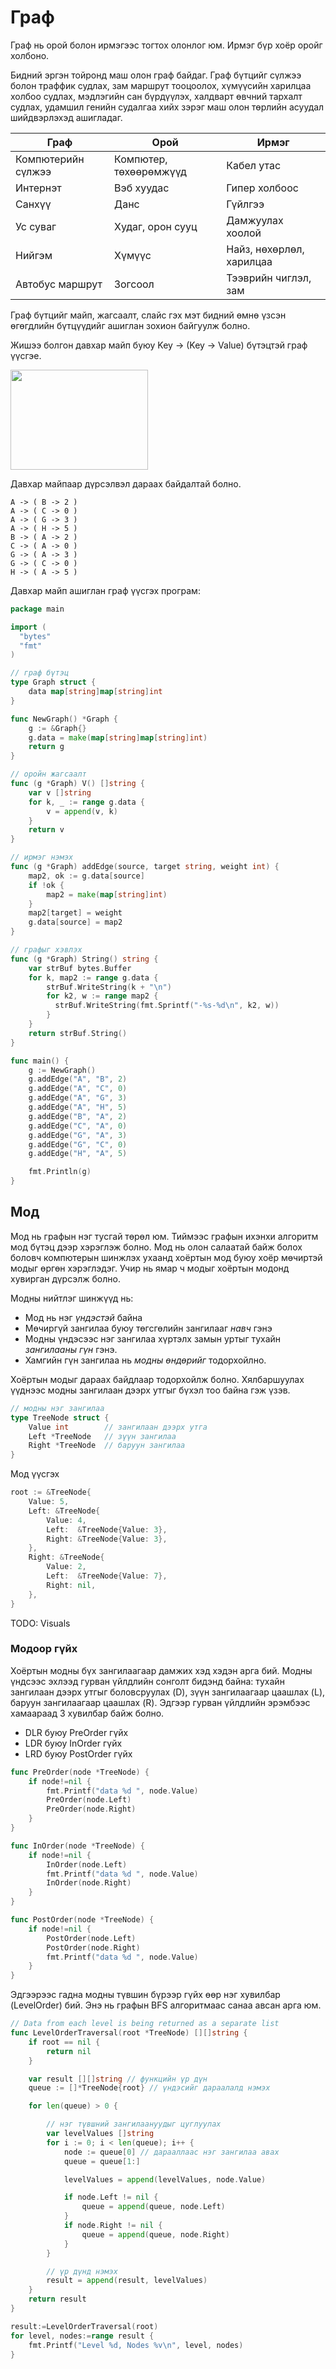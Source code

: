 # Граф

Граф нь орой болон ирмэгээс тогтох олонлог юм. Ирмэг бүр хоёр оройг холбоно.

Бидний эргэн тойронд маш олон граф байдаг. Граф бүтцийг сүлжээ болон траффик судлах, зам маршрут тооцоолох, хүмүүсийн харилцаа холбоо судлах, мэдлэгийн сан бүрдүүлэх, халдварт өвчний тархалт судлах, удамшил генийн судалгаа хийх зэрэг маш олон төрлийн асуудал шийдвэрлэхэд ашигладаг.

| Граф | Орой | Ирмэг |
| --- | --- | --- |
| Компютерийн сүлжээ | Компютер, төхөөрөмжүүд | Кабел утас |
| Интернэт | Вэб хуудас | Гипер холбоос |
| Санхүү | Данс | Гүйлгээ |
| Ус суваг | Худаг, орон сууц | Дамжуулах хоолой |
| Нийгэм | Хүмүүс | Найз, нөхөрлөл, харилцаа |
| Автобус маршрут | Зогсоол | Тээврийн чиглэл, зам |

Граф бүтцийг майп, жагсаалт, слайс гэх мэт бидний өмнө үзсэн өгөгдлийн бүтцүүдийг ашиглан зохион байгуулж болно.

Жишээ болгон давхар майп буюу Key → (Key → Value) бүтэцтэй граф үүсгэе.

<img src="res/graph_sample.drawio.svg" height="160" width="220"/>

Давхар майпаар дүрсэлвэл дараах байдалтай болно.

```
A -> ( B -> 2 )
A -> ( C -> 0 )
A -> ( G -> 3 )
A -> ( H -> 5 )
B -> ( A -> 2 )
C -> ( A -> 0 )
G -> ( A -> 3 )
G -> ( C -> 0 )
H -> ( A -> 5 )
```

Давхар майп ашиглан граф үүсгэх програм:

```go
package main

import (
  "bytes"
  "fmt"
)

// граф бүтэц
type Graph struct {
    data map[string]map[string]int
}

func NewGraph() *Graph {
    g := &Graph{}
    g.data = make(map[string]map[string]int)
    return g
}

// оройн жагсаалт
func (g *Graph) V() []string {
    var v []string
    for k, _ := range g.data {
        v = append(v, k)
    }
    return v
}

// ирмэг нэмэх
func (g *Graph) addEdge(source, target string, weight int) {
    map2, ok := g.data[source]
    if !ok {
        map2 = make(map[string]int)
    }
    map2[target] = weight
    g.data[source] = map2
}

// графыг хэвлэх
func (g *Graph) String() string {
    var strBuf bytes.Buffer
    for k, map2 := range g.data {
        strBuf.WriteString(k + "\n")
        for k2, w := range map2 {
          strBuf.WriteString(fmt.Sprintf("-%s-%d\n", k2, w))
        }
    }
    return strBuf.String()
}

func main() {
    g := NewGraph()
    g.addEdge("A", "B", 2)
    g.addEdge("A", "C", 0)
    g.addEdge("A", "G", 3)
    g.addEdge("A", "H", 5)
    g.addEdge("B", "A", 2)
    g.addEdge("C", "A", 0)
    g.addEdge("G", "A", 3)
    g.addEdge("G", "C", 0)
    g.addEdge("H", "A", 5)

    fmt.Println(g)
}
```


## Мод

Мод нь графын нэг тусгай төрөл юм. Тиймээс графын ихэнхи алгоритм мод бүтэц дээр хэрэглэж болно. Мод нь олон салаатай байж болох боловч компютерын шинжлэх ухаанд хоёртын мод буюу хоёр мөчиртэй модыг өргөн хэрэглэдэг. Учир нь ямар ч модыг хоёртын модонд хувирган дүрсэлж болно.

Модны нийтлэг шинжүүд нь:

* Мод нь нэг _үндэстэй_ байна
* Мөчиргүй зангилаа буюу төгсгөлийн зангилааг _навч_ гэнэ
* Модны үндэсээс нэг зангилаа хүртэлх замын уртыг тухайн _зангилааны гүн_ гэнэ. 
* Хамгийн гүн зангилаа нь _модны өндөрийг_ тодорхойлно.

Хоёртын модыг дараах байдлаар тодорхойлж болно. Хялбаршуулах үүднээс модны зангилаан дээрх утгыг бүхэл тоо байна гэж үзэв.

```go
// модны нэг зангилаа
type TreeNode struct {
    Value int        // зангилаан дээрх утга
	Left *TreeNode   // зүүн зангилаа
    Right *TreeNode  // баруун зангилаа
}
```

Мод үүсгэх

```go
root := &TreeNode{
    Value: 5,
    Left: &TreeNode{
        Value: 4,
        Left:  &TreeNode{Value: 3},
        Right: &TreeNode{Value: 3},
    },
    Right: &TreeNode{
        Value: 2,
        Left:  &TreeNode{Value: 7},
        Right: nil,
    },
}
```

TODO: Visuals

### Модоор гүйх

Хоёртын модны бүх зангилаагаар дамжих хэд хэдэн арга бий. Модны үндсээс эхлээд гурван үйлдлийн сонголт бидэнд байна: тухайн зангилаан дээрх утгыг боловсруулах (D), зүүн зангилаагаар цаашлах (L), баруун зангилаагаар цаашлах (R).  Эдгээр гурван үйлдлийн эрэмбээс хамаараад 3 хувилбар байж болно.

* DLR буюу PreOrder гүйх
* LDR буюу InOrder гүйх
* LRD буюу PostOrder гүйх


```go
func PreOrder(node *TreeNode) {
    if node!=nil {
        fmt.Printf("data %d ", node.Value)
        PreOrder(node.Left)
        PreOrder(node.Right)
    }
}
```

```go
func InOrder(node *TreeNode) {
    if node!=nil {
        InOrder(node.Left)
        fmt.Printf("data %d ", node.Value)
        InOrder(node.Right)
    }
}
```

```go
func PostOrder(node *TreeNode) {
    if node!=nil {
        PostOrder(node.Left)
        PostOrder(node.Right)
        fmt.Printf("data %d ", node.Value)
    }
}
```

Эдгээрээс гадна модны түвшин бүрээр гүйх өөр нэг хувилбар (LevelOrder) бий. Энэ нь графын BFS алгоритмаас санаа авсан арга юм.

```go
// Data from each level is being returned as a separate list
func LevelOrderTraversal(root *TreeNode) [][]string {
	if root == nil {
		return nil
	}

	var result [][]string // функцийн үр дүн
	queue := []*TreeNode{root} // үндэсийг дараалалд нэмэх

	for len(queue) > 0 {

        // нэг түвшний зангилаануудыг цуглуулах
		var levelValues []string
		for i := 0; i < len(queue); i++ {
			node := queue[0] // дарааллаас нэг зангилаа авах
            queue = queue[1:]

			levelValues = append(levelValues, node.Value)

			if node.Left != nil {
				queue = append(queue, node.Left)
			}
			if node.Right != nil {
				queue = append(queue, node.Right)
			}
		}

        // үр дүнд нэмэх
		result = append(result, levelValues)
	}
	return result
}
```


```go
result:=LevelOrderTraversal(root)
for level, nodes:=range result {
    fmt.Printf("Level %d, Nodes %v\n", level, nodes)
}
```